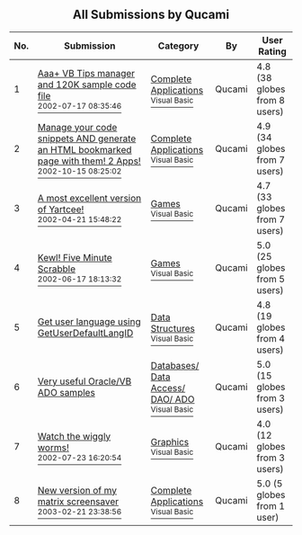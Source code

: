 ﻿<div align="center">

## All Submissions by Qucami

</div>

No.  | Submission | Category | By   | User Rating
---- | ---------- | -------- | ---- | -----------
1 | [Aaa\+ VB Tips manager and 120K sample code file<br /><sup>2002-07-17 08:35:46</sup>](https://github.com/Planet-Source-Code/qucami-aaa-vb-tips-manager-and-120k-sample-code-file__1-36982) | [Complete Applications<br /><sup>Visual Basic</sup>](../ByCategory/complete-applications__1-27.md) | Qucami | 4.8 (38 globes from 8 users)
2 | [Manage your code snippets AND generate an HTML bookmarked page with them\! 2 Apps\!<br /><sup>2002-10-15 08:25:02</sup>](https://github.com/Planet-Source-Code/qucami-manage-your-code-snippets-and-generate-an-html-bookmarked-page-with-them-2-apps__1-39934) | [Complete Applications<br /><sup>Visual Basic</sup>](../ByCategory/complete-applications__1-27.md) | Qucami | 4.9 (34 globes from 7 users)
3 | [A most excellent version of Yartcee\!<br /><sup>2002-04-21 15:48:22</sup>](https://github.com/Planet-Source-Code/qucami-a-most-excellent-version-of-yartcee__1-34006) | [Games<br /><sup>Visual Basic</sup>](../ByCategory/games__1-38.md) | Qucami | 4.7 (33 globes from 7 users)
4 | [Kewl\! Five Minute Scrabble<br /><sup>2002-06-17 18:13:32</sup>](https://github.com/Planet-Source-Code/qucami-kewl-five-minute-scrabble__1-35966) | [Games<br /><sup>Visual Basic</sup>](../ByCategory/games__1-38.md) | Qucami | 5.0 (25 globes from 5 users)
5 | [Get user language using GetUserDefaultLangID<br />](https://github.com/Planet-Source-Code/qucami-get-user-language-using-getuserdefaultlangid__1-42935) | [Data Structures<br /><sup>Visual Basic</sup>](../ByCategory/data-structures__1-33.md) | Qucami | 4.8 (19 globes from 4 users)
6 | [Very useful Oracle/VB ADO samples<br />](https://github.com/Planet-Source-Code/qucami-very-useful-oracle-vb-ado-samples__1-36245) | [Databases/ Data Access/ DAO/ ADO<br /><sup>Visual Basic</sup>](../ByCategory/databases-data-access-dao-ado__1-6.md) | Qucami | 5.0 (15 globes from 3 users)
7 | [Watch the wiggly worms\!<br /><sup>2002-07-23 16:20:54</sup>](https://github.com/Planet-Source-Code/qucami-watch-the-wiggly-worms__1-37189) | [Graphics<br /><sup>Visual Basic</sup>](../ByCategory/graphics__1-46.md) | Qucami | 4.0 (12 globes from 3 users)
8 | [New version of my matrix screensaver<br /><sup>2003-02-21 23:38:56</sup>](https://github.com/Planet-Source-Code/qucami-new-version-of-my-matrix-screensaver__1-46097) | [Complete Applications<br /><sup>Visual Basic</sup>](../ByCategory/complete-applications__1-27.md) | Qucami | 5.0 (5 globes from 1 user)
